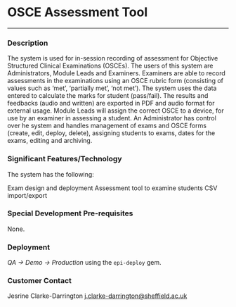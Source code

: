 # OSCE Assessment Tool
---

### Description
The system is used for in-session recording of assessment for Objective Structured Clinical Examinations (OSCEs). The users of this system are Administrators, Module Leads and Examiners. Examiners are able to record assessments in the examinations using an OSCE rubric form (consisting of values such as ‘met’, ‘partially met’, ‘not met’). The system uses the data entered to calculate the marks for student (pass/fail). The results and feedbacks (audio and written) are exported in PDF and audio format for external usage. Module Leads will assign the correct OSCE to a device, for use by an examiner in assessing a student. An Administrator has control over he system and handles management of exams and OSCE forms (create, edit, deploy, delete), assigning students to exams, dates for the exams, editing and archiving.

### Significant Features/Technology
The system has the following:

Exam design and deployment
Assessment tool to examine students
CSV import/export

### Special Development Pre-requisites
None.

### Deployment
*QA -> Demo -> Production* using the `epi-deploy` gem.

### Customer Contact
Jesrine Clarke-Darrington <j.clarke-darrington@sheffield.ac.uk>
